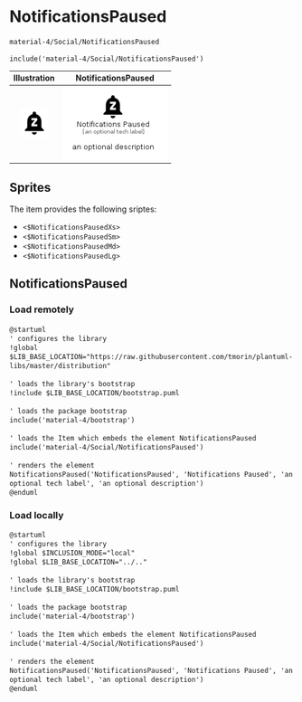 # NotificationsPaused


```text
material-4/Social/NotificationsPaused
```

```text
include('material-4/Social/NotificationsPaused')
```



| Illustration | NotificationsPaused |
| :---: | :---: |
| ![illustration for Illustration](../../material-4/Social/NotificationsPaused.png) | ![illustration for NotificationsPaused](../../material-4/Social/NotificationsPaused.Local.png) |



## Sprites
The item provides the following sriptes:

- `<$NotificationsPausedXs>`
- `<$NotificationsPausedSm>`
- `<$NotificationsPausedMd>`
- `<$NotificationsPausedLg>`





## NotificationsPaused

### Load remotely
```plantuml
@startuml
' configures the library
!global $LIB_BASE_LOCATION="https://raw.githubusercontent.com/tmorin/plantuml-libs/master/distribution"

' loads the library's bootstrap
!include $LIB_BASE_LOCATION/bootstrap.puml

' loads the package bootstrap
include('material-4/bootstrap')

' loads the Item which embeds the element NotificationsPaused
include('material-4/Social/NotificationsPaused')

' renders the element
NotificationsPaused('NotificationsPaused', 'Notifications Paused', 'an optional tech label', 'an optional description')
@enduml
```

### Load locally
```plantuml
@startuml
' configures the library
!global $INCLUSION_MODE="local"
!global $LIB_BASE_LOCATION="../.."

' loads the library's bootstrap
!include $LIB_BASE_LOCATION/bootstrap.puml

' loads the package bootstrap
include('material-4/bootstrap')

' loads the Item which embeds the element NotificationsPaused
include('material-4/Social/NotificationsPaused')

' renders the element
NotificationsPaused('NotificationsPaused', 'Notifications Paused', 'an optional tech label', 'an optional description')
@enduml
```

